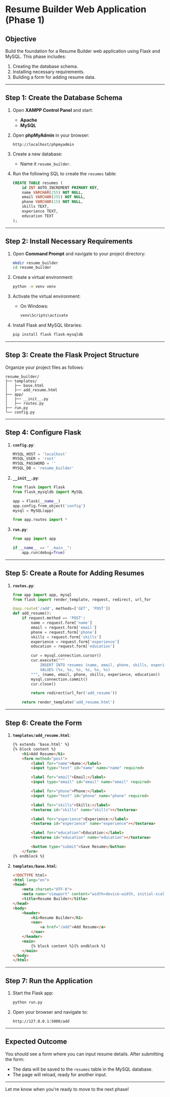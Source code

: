# Resume Builder Web Application (Phase 1)

## Objective
Build the foundation for a Resume Builder web application using Flask and MySQL. This phase includes:
1. Creating the database schema.
2. Installing necessary requirements.
3. Building a form for adding resume data.

---

## Step 1: Create the Database Schema

1. Open **XAMPP Control Panel** and start:
   - **Apache**
   - **MySQL**

2. Open **phpMyAdmin** in your browser:
   ```
   http://localhost/phpmyadmin
   ```

3. Create a new database:
   - Name it `resume_builder`.

4. Run the following SQL to create the `resumes` table:
   ```sql
   CREATE TABLE resumes (
       id INT AUTO_INCREMENT PRIMARY KEY,
       name VARCHAR(255) NOT NULL,
       email VARCHAR(255) NOT NULL,
       phone VARCHAR(15) NOT NULL,
       skills TEXT,
       experience TEXT,
       education TEXT
   );
   ```

---

## Step 2: Install Necessary Requirements

1. Open **Command Prompt** and navigate to your project directory:
   ```bash
   mkdir resume_builder
   cd resume_builder
   ```

2. Create a virtual environment:
   ```bash
   python -m venv venv
   ```

3. Activate the virtual environment:
   - On Windows:
     ```bash
     venv\Scripts\activate
     ```

4. Install Flask and MySQL libraries:
   ```bash
   pip install flask flask-mysqldb
   ```

---

## Step 3: Create the Flask Project Structure

Organize your project files as follows:
```
resume_builder/
├── templates/
│   ├── base.html
│   ├── add_resume.html
├── app/
│   ├── __init__.py
│   ├── routes.py
├── run.py
└── config.py
```

---

## Step 4: Configure Flask

1. **`config.py`**:
   ```python
   MYSQL_HOST = 'localhost'
   MYSQL_USER = 'root'
   MYSQL_PASSWORD = ''
   MYSQL_DB = 'resume_builder'
   ```

2. **`__init__.py`**:
   ```python
   from flask import Flask
   from flask_mysqldb import MySQL

   app = Flask(__name__)
   app.config.from_object('config')
   mysql = MySQL(app)

   from app.routes import *
   ```

3. **`run.py`**:
   ```python
   from app import app

   if __name__ == "__main__":
       app.run(debug=True)
   ```

---

## Step 5: Create a Route for Adding Resumes

1. **`routes.py`**:
   ```python
   from app import app, mysql
   from flask import render_template, request, redirect, url_for

   @app.route('/add', methods=['GET', 'POST'])
   def add_resume():
       if request.method == 'POST':
           name = request.form['name']
           email = request.form['email']
           phone = request.form['phone']
           skills = request.form['skills']
           experience = request.form['experience']
           education = request.form['education']

           cur = mysql.connection.cursor()
           cur.execute("""
               INSERT INTO resumes (name, email, phone, skills, experience, education)
               VALUES (%s, %s, %s, %s, %s, %s)
           """, (name, email, phone, skills, experience, education))
           mysql.connection.commit()
           cur.close()

           return redirect(url_for('add_resume'))

       return render_template('add_resume.html')
   ```

---

## Step 6: Create the Form

1. **`templates/add_resume.html`**:
   ```html
   {% extends 'base.html' %}
   {% block content %}
       <h1>Add Resume</h1>
       <form method="post">
           <label for="name">Name:</label>
           <input type="text" id="name" name="name" required>

           <label for="email">Email:</label>
           <input type="email" id="email" name="email" required>

           <label for="phone">Phone:</label>
           <input type="text" id="phone" name="phone" required>

           <label for="skills">Skills:</label>
           <textarea id="skills" name="skills"></textarea>

           <label for="experience">Experience:</label>
           <textarea id="experience" name="experience"></textarea>

           <label for="education">Education:</label>
           <textarea id="education" name="education"></textarea>

           <button type="submit">Save Resume</button>
       </form>
   {% endblock %}
   ```

2. **`templates/base.html`**:
   ```html
   <!DOCTYPE html>
   <html lang="en">
   <head>
       <meta charset="UTF-8">
       <meta name="viewport" content="width=device-width, initial-scale=1.0">
       <title>Resume Builder</title>
   </head>
   <body>
       <header>
           <h1>Resume Builder</h1>
           <nav>
               <a href="/add">Add Resume</a>
           </nav>
       </header>
       <main>
           {% block content %}{% endblock %}
       </main>
   </body>
   </html>
   ```

---

## Step 7: Run the Application

1. Start the Flask app:
   ```bash
   python run.py
   ```

2. Open your browser and navigate to:
   ```
   http://127.0.0.1:5000/add
   ```

---

## Expected Outcome
You should see a form where you can input resume details. After submitting the form:
- The data will be saved to the `resumes` table in the MySQL database.
- The page will reload, ready for another input.

---

Let me know when you’re ready to move to the next phase!
